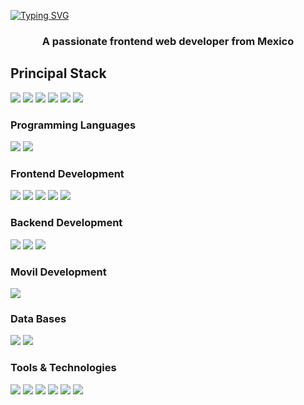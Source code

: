 
 [![Typing SVG](https://readme-typing-svg.herokuapp.com?font=Impact&color=%23000000&size=40&duration=4500&center=true&vCenter=true&width=1000&height=60&lines=Hi+%F0%9F%91%8B%2C+I'm+Alejandro+Gutierrez;Hi+%F0%9F%91%8B%2C+I'm+Web+Developer;Hi+%F0%9F%91%8B%2C+I'm+Frontend+Developer)](https://git.io/typing-svg)


<h3 align="center">A passionate frontend web developer from Mexico</h3>
<h2>
  Principal Stack
</h2> 
<p>
  <img src="https://img.shields.io/badge/HTML5-E34F26?style=for-the-badge&logo=html5&logoColor=white">
  <img src="https://img.shields.io/badge/CSS3-1572B6?style=for-the-badge&logo=css3&logoColor=white">
  <img src="https://img.shields.io/badge/SASS-C69?style=for-the-badge&logo=sass&logoColor=white">
  <img src="https://img.shields.io/badge/BOOTSTRAP-563D7c?style=for-the-badge&logo=bootstrap&logoColor=white">
  <img src="https://img.shields.io/badge/JavaScript-F7DF1E?style=for-the-badge&logo=javascript&logoColor=black">
  <img src="https://img.shields.io/badge/PHP-9D9D9D?style=for-the-badge&logo=php&logoColor=white">
</p>
  
<h3>Programming Languages</h4>
<p>
  <img src="https://img.shields.io/badge/JavaScript-F7DF1E?style=for-the-badge&logo=javascript&logoColor=black">
  <img src="https://img.shields.io/badge/PHP-9D9D9D?style=for-the-badge&logo=php&logoColor=white">
</p>
<h3>Frontend Development</h3>
<p>
  <img src="https://img.shields.io/badge/HTML5-E34F26?style=for-the-badge&logo=html5&logoColor=white">
  <img src="https://img.shields.io/badge/CSS3-1572B6?style=for-the-badge&logo=css3&logoColor=white">
  <img src="https://img.shields.io/badge/SASS-C69?style=for-the-badge&logo=sass&logoColor=white">
  <img src="https://img.shields.io/badge/BOOTSTRAP-563D7c?style=for-the-badge&logo=bootstrap&logoColor=white">
  <img src="https://img.shields.io/badge/Angular-DD0031?style=for-the-badge&logo=angular&logoColor=white">
</p>
<h3>Backend Development</h3>
<p>
  <img src="https://img.shields.io/badge/Node.js-339933?style=for-the-badge&logo=nodedotjs&logoColor=white">
  <img src="https://img.shields.io/badge/LARAVEL-F05340?style=for-the-badge&logo=laravel&logoColor=white">
  <img src="https://img.shields.io/badge/PHP-9D9D9D?style=for-the-badge&logo=php&logoColor=white">
</p>
<h3>Movil Development</h3>
<p>
  <img src="https://img.shields.io/badge/Flutter-0175C2?style=for-the-badge&logo=flutter&logoColor=white">
</p>
<h3>Data Bases</h3>
<p>
  <img src="https://img.shields.io/badge/MySQL-005C84?style=for-the-badge&logo=mysql&logoColor=white">
  <img src="https://img.shields.io/badge/MongoDB-white?style=for-the-badge&logo=mongodb&logoColor=4EA94B">
</p>
<h3>Tools & Technologies</h3>
<p>
  <img src="https://img.shields.io/badge/Git-F05032?style=for-the-badge&logo=git&logoColor=white">
  <img src="https://img.shields.io/badge/GitHub-100000?style=for-the-badge&logo=github&logoColor=white">
  <img src="https://img.shields.io/badge/Bitbucket-1A74ED?style=for-the-badge&logo=bitbucket&logoColor=white">
  <img src="https://img.shields.io/badge/Vercel-000000?style=for-the-badge&logo=vercel&logoColor=white">
  <img src="https://img.shields.io/badge/Postman-FF6C37?style=for-the-badge&logo=Postman&logoColor=white">
  <img src="https://img.shields.io/badge/Figma-ED8686?style=for-the-badge&logo=figma&logoColor=white">

</p>
